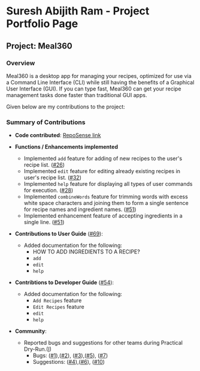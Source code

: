 # Suresh Abijith Ram - Project Portfolio Page

## Project: Meal360
### Overview
Meal360 is a desktop app for managing your recipes, optimized for use via a Command Line Interface (CLI) while still
having the benefits of a Graphical User Interface (GUI). If you can type fast, Meal360 can get your recipe management
tasks done faster than traditional GUI apps.


Given below are my contributions to the project:
### Summary of Contributions
* __Code contributed__: [RepoSense link](https://nus-cs2113-ay2223s2.github.io/tp-dashboard/?search=topgun2001&breakdown=true)


* __Functions / Enhancements implemented__
    * Implemented `add` feature for adding of new recipes to the user's recipe list.
      ([#26](https://github.com/AY2223S2-CS2113-F10-3/tp/pull/26))
    * Implemented `edit` feature for editing already existing recipes in user's recipe list.
      ([#32](https://github.com/AY2223S2-CS2113-F10-3/tp/pull/32))
    * Implemented `help` feature for displaying all types of user commands for execution.
      ([#28](https://github.com/AY2223S2-CS2113-F10-3/tp/pull/28))
    * Implemented `combineWords` feature for trimming words with excess white space characters and joining them to
    form a single sentence for recipe names and ingredient names.
      ([#51](https://github.com/AY2223S2-CS2113-F10-3/tp/pull/51))
    * Implemented enhancement feature of accepting ingredients in a single line.
      ([#51](https://github.com/AY2223S2-CS2113-F10-3/tp/pull/51))
  

* __Contributions to User Guide__ ([#69](https://github.com/AY2223S2-CS2113-F10-3/tp/pull/69)):
    * Added documentation for the following:
      * HOW TO ADD INGREDIENTS TO A RECIPE?
      * `add`
      * `edit`
      * `help`
  

* __Contribtions to Developer Guide__ ([#54](https://github.com/AY2223S2-CS2113-F10-3/tp/pull/54)):
    * Added documentation for the following:
      * `Add Recipes` feature
      * `Edit Recipes` feature
      * `edit`
      * `help`


* __Community__:
    *   Reported bugs and suggestions for other teams during Practical Dry-Run.([I](https://github.com/TopGun2001/ped/issues))
        * Bugs: ([#1](https://github.com/TopGun2001/ped/issues/1)),([#2](https://github.com/TopGun2001/ped/issues/2)),
        ([#3](https://github.com/TopGun2001/ped/issues/3)),([#5](https://github.com/TopGun2001/ped/issues/5)),
        ([#7](https://github.com/TopGun2001/ped/issues/7))
        * Suggestions: ([#4](https://github.com/TopGun2001/ped/issues/4)),([#6](https://github.com/TopGun2001/ped/issues/6)),
        ([#10](https://github.com/TopGun2001/ped/issues/10))